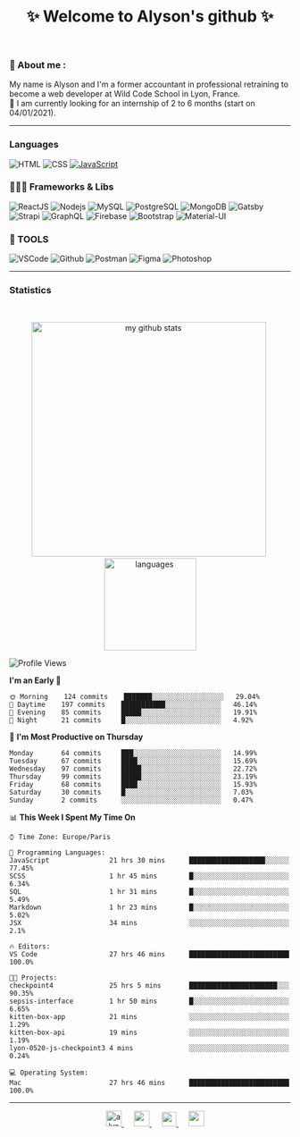 <h1 align="center">
 ✨ Welcome to Alyson's github ✨
</h1>

<br/>

### 📖 About me :

My name is Alyson and I'm a former accountant in professional retraining to become a web developer at Wild Code School in Lyon, France. <br/>
🎯  I am currently looking for an internship of 2 to 6 months (start on 04/01/2021).

---

### Languages

![HTML](https://img.shields.io/badge/-HTML5-fff?&logo=HTML5)
![CSS](https://img.shields.io/badge/-CSS-fff?&logo=CSS3&logoColor=1572B6)
[![JavaScript](https://img.shields.io/badge/-JavaScript-fff?&logo=JavaScript&logoColor=ddc508)](https://github.com/alyson-b69?tab=repositories&q=&type=&language=javascript)



### 👩🏻‍💻 Frameworks & Libs

![ReactJS](https://img.shields.io/badge/-ReactJS-fff?&logo=React)
![Nodejs](https://img.shields.io/badge/-NodeJs-fff?&logo=node.js)
![MySQL](https://img.shields.io/badge/-MySQL-fff?&logo=MySQL)
![PostgreSQL](https://img.shields.io/badge/-PostgreSQL-fff?&logo=PostgreSQL&logoColor=336791)
![MongoDB](https://img.shields.io/badge/-MongoDB-fff?&logo=MongoDB)
![Gatsby](https://img.shields.io/badge/-Gatsby-fff?&logo=Gatsby&logoColor=8A2BE2)
![Strapi](https://img.shields.io/badge/-Strapi-fff?&logo=Strapi)
![GraphQL](https://img.shields.io/badge/-GraphQL-fff?&logo=GraphQL&logoColor=E10098)
![Firebase](https://img.shields.io/badge/-Firebase-fff?&logo=Firebase)
![Bootstrap](https://img.shields.io/badge/-Bootstrap-fff?&logo=Bootstrap&logoColor=563D7C)
![Material-UI](https://img.shields.io/badge/-MaterialUI-fff?&logo=Material-UI&logoColor=0081CB)

### 🔧 TOOLS

![VSCode](https://img.shields.io/badge/-VSCode-fff?&logo=Visual-studio-code&logoColor=007ACC)
![Github](https://img.shields.io/badge/-Github-fff?&logo=Github&logoColor=181717)
![Postman](https://img.shields.io/badge/-Postman-fff?&logo=Postman)
![Figma](https://img.shields.io/badge/-Figma-fff?&logo=Figma)
![Photoshop](https://img.shields.io/badge/-Photoshop-fff?&logo=Adobe-Photoshop&logoColor=31A8FF)

---

### Statistics

<br>

<p align="center">
<img src="https://github-readme-stats.vercel.app/api?username=alyson-b69&show_icons=true&theme=buefy" alt="my github stats" width="420"/>&nbsp;<img src="https://github-readme-stats.vercel.app/api/top-langs/?username=alyson-b69&layout=compact&theme=buefy" alt="languages" height="165">
</p>

<!--START_SECTION:waka-->
![Profile Views](http://img.shields.io/badge/Profile%20Views-14-blue)

**I'm an Early 🐤** 

```text
🌞 Morning    124 commits    ███████░░░░░░░░░░░░░░░░░░   29.04% 
🌆 Daytime    197 commits    ███████████░░░░░░░░░░░░░░   46.14% 
🌃 Evening    85 commits     █████░░░░░░░░░░░░░░░░░░░░   19.91% 
🌙 Night      21 commits     █░░░░░░░░░░░░░░░░░░░░░░░░   4.92%

```
📅 **I'm Most Productive on Thursday** 

```text
Monday       64 commits     ███░░░░░░░░░░░░░░░░░░░░░░   14.99% 
Tuesday      67 commits     ████░░░░░░░░░░░░░░░░░░░░░   15.69% 
Wednesday    97 commits     █████░░░░░░░░░░░░░░░░░░░░   22.72% 
Thursday     99 commits     █████░░░░░░░░░░░░░░░░░░░░   23.19% 
Friday       68 commits     ████░░░░░░░░░░░░░░░░░░░░░   15.93% 
Saturday     30 commits     █░░░░░░░░░░░░░░░░░░░░░░░░   7.03% 
Sunday       2 commits      ░░░░░░░░░░░░░░░░░░░░░░░░░   0.47%

```


📊 **This Week I Spent My Time On** 

```text
⌚︎ Time Zone: Europe/Paris

💬 Programming Languages: 
JavaScript               21 hrs 30 mins      ███████████████████░░░░░░   77.45% 
SCSS                     1 hr 45 mins        █░░░░░░░░░░░░░░░░░░░░░░░░   6.34% 
SQL                      1 hr 31 mins        █░░░░░░░░░░░░░░░░░░░░░░░░   5.49% 
Markdown                 1 hr 23 mins        █░░░░░░░░░░░░░░░░░░░░░░░░   5.02% 
JSX                      34 mins             ░░░░░░░░░░░░░░░░░░░░░░░░░   2.1%

🔥 Editors: 
VS Code                  27 hrs 46 mins      █████████████████████████   100.0%

🐱‍💻 Projects: 
checkpoint4              25 hrs 5 mins       ██████████████████████░░░   90.35% 
sepsis-interface         1 hr 50 mins        █░░░░░░░░░░░░░░░░░░░░░░░░   6.65% 
kitten-box-app           21 mins             ░░░░░░░░░░░░░░░░░░░░░░░░░   1.29% 
kitten-box-api           19 mins             ░░░░░░░░░░░░░░░░░░░░░░░░░   1.19% 
lyon-0520-js-checkpoint3 4 mins              ░░░░░░░░░░░░░░░░░░░░░░░░░   0.24%

💻 Operating System: 
Mac                      27 hrs 46 mins      █████████████████████████   100.0%

```


<!--END_SECTION:waka-->

---

<p align="center">
  &emsp;
 <a href= "https://codesandbox.io/u/alyson-b69" rel="nofollow" target="_blank">
  <img src="https://api.iconify.design/logos-codesandbox.svg" alt="alyson codesandbox" height="28px" width="28px" />
 </a> 
   &emsp;
  <a href="https://alyson-b.netlify.app" rel="nofollow" target="_blank">
    <img src="https://img.icons8.com/material/256/000000/globe--v1.png" width="28px"/>
  </a>
   &emsp;
  <a href="https://linkedin.com/in/alyson-bernabeu-08249a172" rel="nofollow" target="_blank" >
    <img src="https://img.icons8.com/ios-filled/256/000000/linkedin.svg" width="26px"/>
  </a>
  &emsp;
  <a href= "https://instagram.com/alyson.b69" rel="nofollow" target="_blank">
    <img src="https://img.icons8.com/ios-glyphs/256/000000/instagram-new.svg" width="28px"/>
  </a>
</p>
